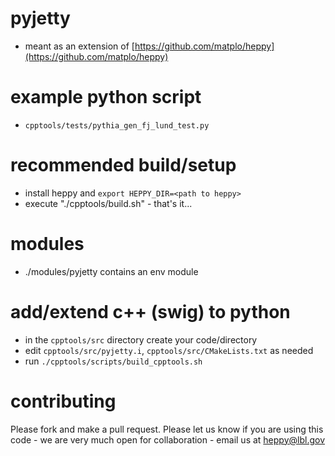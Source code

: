 # pyjetty

- meant as an extension of [https://github.com/matplo/heppy](https://github.com/matplo/heppy)

# example python script

 - `cpptools/tests/pythia_gen_fj_lund_test.py`

# recommended build/setup

 - install heppy and `export HEPPY_DIR=<path to heppy>`
 - execute "./cpptools/build.sh" - that's it...

# modules

- ./modules/pyjetty contains an env module


# add/extend c++ (swig) to python

- in the `cpptools/src` directory create your code/directory
- edit `cpptools/src/pyjetty.i`, `cpptools/src/CMakeLists.txt` as needed
- run `./cpptools/scripts/build_cpptools.sh`

# contributing

Please fork and make a pull request.
Please let us know if you are using this code - we are very much open for collaboration - email us at heppy@lbl.gov
